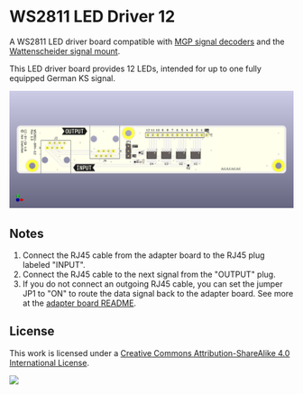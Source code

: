 # WS2811 LED Driver 12

A WS2811 LED driver board compatible with [MGP signal decoders](http://www.mollehem.se/index.php/en/signals/signal-decoders/signaldecoder-de10-detail) and the [Wattenscheider signal mount](https://www.fremo-net.eu/index.php?id=339).

This LED driver board provides 12 LEDs, intended for up to one fully equipped German KS signal.

![](images/preview.png)

## Notes

1. Connect the RJ45 cable from the adapter board to the RJ45 plug labeled "INPUT".
2. Connect the RJ45 cable to the next signal from the "OUTPUT" plug.
3. If you do not connect an outgoing RJ45 cable, you can set the jumper JP1 to "ON" to route the data signal back to the adapter board. See more at the [adapter board README](../ws2811-adapter/README.md).

## License

This work is licensed under a
[Creative Commons Attribution-ShareAlike 4.0 International License](http://creativecommons.org/licenses/by-sa/4.0/).

[![](https://upload.wikimedia.org/wikipedia/commons/e/e5/CC_BY-SA_icon.svg)](http://creativecommons.org/licenses/by-sa/4.0/)

